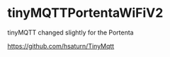 # tinyMQTTPortentaWiFiV2
tinyMQTT changed slightly for the Portenta


https://github.com/hsaturn/TinyMqtt

